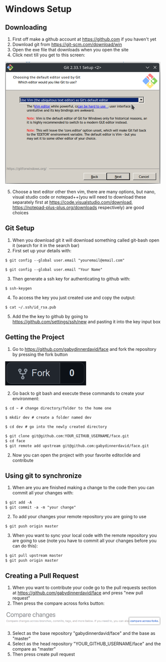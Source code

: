 # Windows Setup

## Downloading

1. First off make a github account at <https://github.com> if you haven't yet
2. Download git from <https://git-scm.com/download/win>
3. Open the exe file that downloads when you open the site
4. Click next till you get to this screen:

![Git installer text editor choose screen](/static/choose_text_editor.png)

5. Choose a text editor other then vim, there are many options, but nano, visual studio code or notepad++(you will need to download these separately first at <https://code.visualstudio.com/download>, <https://notepad-plus-plus.org/downloads> respectively) are good choices

## Git Setup

1. When you download git it will download something called git-bash open it (search for it in the search bar)
2. First set up your details with:

```console
$ git config --global user.email "youremail@email.com"
```

```console
$ git config --global user.email "Your Name"
```

3. Then generate a ssh key for authenticating to github with:

```console
$ ssh-keygen
```

4. To access the key you just created use and copy the output:

```console
$ cat ~/.ssh/id_rsa.pub
```

5. Add the the key to github by going to <https://github.com/settings/ssh/new> and pasting it into the key input box

## Getting the Project

1. Go to <https://github.com/gabydinnerdavid/face> and fork the repository by pressing the fork button

![fork it](/static/fork_it.png)

2. Go back to git bash and execute these commands to create your environment:

```console
$ cd ~ # change directory/folder to the home one
```

```console
$ mkdir dev # create a folder named dev
```

```console
$ cd dev # go into the newly created directory
```

```console
$ git clone git@github.com:YOUR_GITHUB_USERNAME/face.git
$ cd face
$ git remote add upstream git@github.com:gabydinnerdavid/face.git
```

2. Now you can open the project with your favorite editor/ide and contribute

## Using git to synchronize

1. When are you are finished making a change to the code then you can commit all your changes with:

```console
$ git add -A
$ git commit -a -m "your change"
```

2. To add your changes your remote repository you are going to use

```console
$ git push origin master
```

3. When you want to sync your local code with the remote repository you are going to use (note you have to commit all your changes before you can do this):

```console
$ git pull upstream master
$ git push origin master
```

## Creating a Pull Request

1. When you want to contribute your code go to the pull requests section at <https://github.com/gabydinnerdavid/face> and press "new pull request"
2. Then press the compare across forks button:

![compare across forks button](/static/pr-fork.png)

3. Select as the base repository "gabydinnerdavid/face" and the base as "master"
4. Select as the head repository "YOUR_GITHUB_USERNAME/face" and the compare as "master"
5. Then press create pull request
